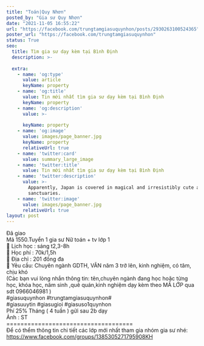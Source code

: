 ```yaml
---
title: "Toán|Quy Nhơn"
posted_by: "Gia sư Quy Nhơn"
date: "2021-11-05 16:55:22"
url: "https://facebook.com/trungtamgiasuquynhon/posts/2930263100524365"
poster_url: "https://facebook.com/trungtamgiasuquynhon"
status: True
seo:
  title: Tìm gia sư dạy kèm tại Bình Định
  description: >-
    
  extra:
    - name: 'og:type'
      value: article
      keyName: property
    - name: 'og:title'
      value: Tin mới nhất tìm gia sư dạy kèm tại Bình Định
      keyName: property
    - name: 'og:description'
      value: >-
        
      keyName: property
    - name: 'og:image'
      value: images/page_banner.jpg
      keyName: property
      relativeUrl: true
    - name: 'twitter:card'
      value: summary_large_image
    - name: 'twitter:title'
      value: Tin mới nhất tìm gia sư dạy kèm tại Bình Định
    - name: 'twitter:description'
      value: >-
        Apparently, Japan is covered in magical and irresistibly cute animal
        sanctuaries.
    - name: 'twitter:image'
      value: images/page_banner.jpg
      relativeUrl: true
layout: post
---
```

Đã giao<br>Mã 1550.Tuyển 1 gia sư Nữ toán + tv lớp 1<br>🧐 Lịch học : sáng t2,3-8h<br>🧐 Học phí : 70k/1,5h<br>🧐 Địa chỉ : 201 đống đa<br>🧐 Yêu cầu: Chuyên ngành GDTH, VĂN năm 3 trở lên, kinh nghiệm, có tâm, chịu khó<br>(Các bạn vui lòng nhắn thông tin: tên,chuyên ngành đang học hoặc từng học, khóa học, năm sinh ,quê quán,kinh nghiệm dạy kèm theo MÃ LỚP qua sdt 0966046981 )<br>#giasuquynhon #trungtamgiasuquynhon#<br>#giasuuytin #giasugioi #giasuso1quynhon<br>Phí 25% Tháng ( 4 tuần ) gửi sau 2b dạy<br>Ảnh : ST<br>====================================<br>Để có thểm thông tin chi tiết các lớp mới nhất tham gia nhóm gia sư nhé: https://www.facebook.com/groups/1385305271795908KH
